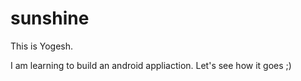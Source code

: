 # sunshine
This is Yogesh.

I am learning to build an android appliaction. Let's see how it goes ;)
